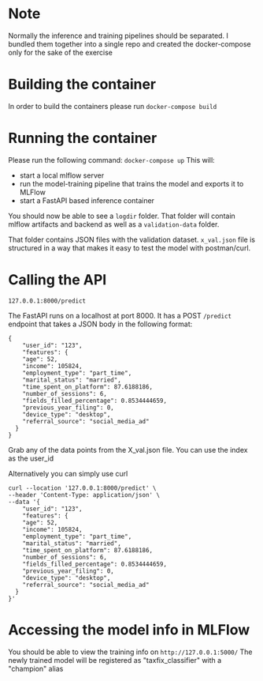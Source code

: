 # Note
Normally the inference and training pipelines should be separated. 
I bundled them together into a single repo and created the docker-compose only for the sake of the exercise

# Building the container
In order to build the containers please run
```docker-compose build```

# Running the container
Please run the following command:
```docker-compose up```
This will:
- start a local mlflow server
- run the model-training pipeline that trains the model and exports it to MLFlow
- start a FastAPI based inference container

You should now be able to see a ``logdir`` folder. That folder will contain
mlflow artifacts and backend as well as a ``validation-data`` folder.

That folder contains JSON files with the validation dataset.
``x_val.json`` file is structured in a way that makes it easy to test the model
with postman/curl. 

# Calling the API
``127.0.0.1:8000/predict``

The FastAPI runs on a localhost at port 8000.
It has a POST ``/predict`` endpoint that takes a JSON body in the following format:
```
{
    "user_id": "123",
    "features": {
    "age": 52,
    "income": 105824,
    "employment_type": "part_time",
    "marital_status": "married",
    "time_spent_on_platform": 87.6188186,
    "number_of_sessions": 6,
    "fields_filled_percentage": 0.8534444659,
    "previous_year_filing": 0,
    "device_type": "desktop",
    "referral_source": "social_media_ad"
  }
}
```
Grab any of the data points from the X_val.json file. You can use the index as the user_id

Alternatively you can simply use curl
```
curl --location '127.0.0.1:8000/predict' \
--header 'Content-Type: application/json' \
--data '{
    "user_id": "123",
    "features": {
    "age": 52,
    "income": 105824,
    "employment_type": "part_time",
    "marital_status": "married",
    "time_spent_on_platform": 87.6188186,
    "number_of_sessions": 6,
    "fields_filled_percentage": 0.8534444659,
    "previous_year_filing": 0,
    "device_type": "desktop",
    "referral_source": "social_media_ad"
  }
}'
```

# Accessing the model info in MLFlow
You should be able to view the training info on ``http://127.0.0.1:5000/``
The newly trained model will be registered as "taxfix_classifier" with a "champion" alias